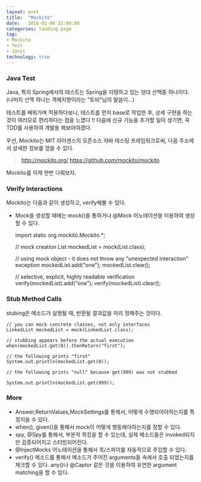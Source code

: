 ```yaml
---
layout: post
title:  "Mockito"
date:   2016-02-08 22:00:00
categories: landing page
tag:
- Mockito
- Test
- JUnit
technology: true
---
```

### Java Test
Java, 특히 Spring에서의 테스트는
Spring을 지탱하고 있는 양대 산맥중 하나이다.
(나머지 산맥 하나는 객체지향이라는 "토비"님의 말씀이...)

테스트를 배워가며 적용하다보니,
테스트를 먼저 base로 작업한 후, 상세 구현을 하는 것이 여러모로 편리하다는 점을 느꼈다 !! 다음에 신규 기능을 추가할 일이 생기면, 꼭 TDD를 사용하여 개발을 해보아야겠다.

우선, Mockito는 MIT 라이센스의 오픈소스 자바 테스팅 프레임워크로써, 다음 주소에서 상세한 정보를 얻을 수 있다.
> http://mockito.org/
>https://github.com/mockito/mockito


Mockito를 이제 한번 다뤄보자.

### Verify Interactions
Mockito는 다음과 같이 생성하고, verify해볼 수 있다.
- Mock을 생성할 때에는 mock()을 통하거나 @Mock 어노테이션을 이용하여 생성할 수 있다.

	import static org.mockito.Mockito.*;
	
	// mock creation
	List mockedList = mock(List.class);
	
	// using mock object - it does not throw any "unexpected interaction" exception
	mockedList.add("one");
	mockedList.clear();
	
	// selective, explicit, highly readable verification
	verify(mockedList).add("one");
	verify(mockedList).clear();


### Stub Method Calls
stubing은 메소드가 실행될 때, 반환될 결과값을 미리 정해주는 것이다. 

	// you can mock concrete classes, not only interfaces
	LinkedList mockedList = mock(LinkedList.class);
	
	// stubbing appears before the actual execution
	when(mockedList.get(0)).thenReturn("first");
	
	// the following prints "first"
	System.out.println(mockedList.get(0));
	
	// the following prints "null" because get(999) was not stubbed

	System.out.println(mockedList.get(999));


### More
-  Answer,ReturnValues,MockSettings를 통해서, 어떻게 수행되어야하는지를 특정지을 수 있다.
-  when(), given()을 통해서 mock이 어떻게 행동해야하는지를 정할 수 있다.
-  spy, @Spy를 통해서, 부분적 목킹을 할 수 있는데, 실제 메소드들은 invoked되지만 검증되어지고 스터빙되어진다.
-  @InjectMocks 어노테이션을 통해서 목/스파이를 자동적으로 주입할 수 있다.
-  verify() 메소드를 통해서 메소드가 주어진 arguments들 속에서 호출 되었는지를 체크할 수 있다. any()나 @Captor 같은 것을 이용하여 유연한 argument matching을 할 수 있다.


